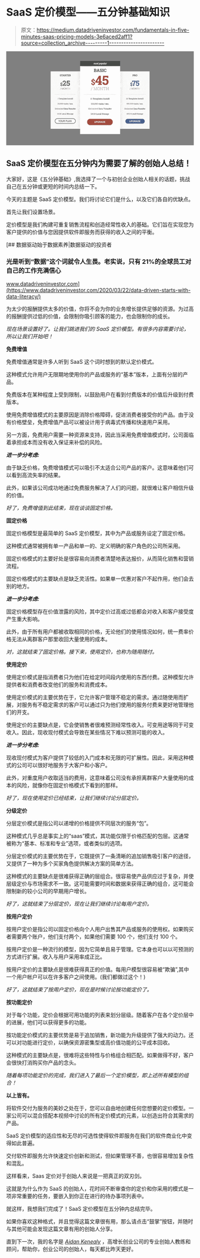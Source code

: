 # SaaS 定价模型——五分钟基础知识

> 原文：<https://medium.datadriveninvestor.com/fundamentals-in-five-minutes-saas-pricing-models-3e6aced2aff1?source=collection_archive---------1----------------------->

![](img/1db04e51af9e3415d95f068223fc186c.png)

## SaaS 定价模型在五分钟内为需要了解的创始人总结！

大家好，这是《五分钟基础》,我选择了一个与初创企业创始人相关的话题，挑战自己在五分钟或更短的时间内总结一下。

今天的主题是 SaaS 定价模型。我们将讨论它们是什么，以及它们各自的优缺点。

首先让我们设置场景。

定价模型是我们构建可重复销售流程和创造经常性收入的基础。它们旨在实现您为客户提供的价值与您因提供软件即服务而获得的收入之间的平衡。

[](https://www.datadriveninvestor.com/2020/03/22/data-driven-starts-with-data-literacy/) [## 数据驱动始于数据素养|数据驱动的投资者

### 光是听到“数据”这个词就令人生畏。老实说，只有 21%的全球员工对自己的工作充满信心

www.datadriveninvestor.com](https://www.datadriveninvestor.com/2020/03/22/data-driven-starts-with-data-literacy/) 

为太少的报酬提供太多的价值，你将不会为你的业务增长提供足够的资源。为过高的报酬提供过低的价值，会限制你吸引顾客的能力，也会限制你的成长。

*现在场景设置好了。让我们跳进我们的 SaaS 定价模型。有很多内容需要讨论，所以让我们开始吧！*

**免费增值**

免费增值通常是许多人听到 SaaS 这个词时想到的默认定价模式。

这种模式允许用户无限期地使用你的产品或服务的“基本”版本，上面有分层的产品。

免费版本在某种程度上受到限制，以鼓励用户在看到付费版本的价值后升级到付费版本。

使用免费增值模式的主要原因是消除价格障碍，促进消费者接受你的产品。由于没有价格壁垒，免费增值产品可以被设计用于病毒式传播和快速用户采用。

另一方面，免费用户需要一种资源来支持，因此当采用免费增值模式时，公司面临着承担成本而没有收入保证来补偿的风险。

***进一步分考虑:***

由于缺乏价格，免费增值模式可以吸引不太适合公司产品的客户。这意味着他们可以看到高流失率的结果。

此外，如果该公司成功地通过免费服务解决了人们的问题，就很难让客户相信升级的价值。

*好了，免费增值到此结束，现在谈谈固定价格。*

**固定价格**

固定价格模型是最简单的 SaaS 定价模型，其中为产品或服务设定了固定价格。

这种模式通常被拥有单一产品和单一的、定义明确的客户角色的公司所采用。

固定价格模式的主要好处是很容易向消费者清楚地表达报价，从而简化销售和营销流程。

固定价格模式的主要缺点是缺乏灵活性。如果单一优惠对客户不起作用，他们会去别的地方。

***进一步分考虑:***

固定价格模型存在价值泄露的风险，其中定价过高或过低都会对收入和客户接受度产生重大影响。

此外，由于所有用户都被收取相同的价格，无论他们的使用情况如何，统一费率价格无法从离群客户那里收回大量使用的成本。

*对，这就结束了固定价格。接下来，使用定价，也称为随用随付。*

**使用定价**

使用定价模式是指消费者只为他们在给定时间段内使用的东西付费。这种模型允许提供者和消费者改变他们的服务和消费成本。

使用定价模式的主要优势在于，它允许客户管理不稳定的需求。通过随使用而扩展，对服务有不稳定需求的客户可以通过只为他们使用的服务付费来更好地管理他们的开支。

使用定价的主要缺点是，它会使销售者很难预测经常性收入。可变用途等同于可变收入。因此，现收现付模式会导致在某些情况下难以预测可能的收入。

***进一步分考虑:***

现收现付模式为客户提供了较低的入门成本和无限的可扩展性。因此，采用这种模式的公司可以很好地服务于大客户和小客户。

此外，对重度用户收取适当的费用，这意味着公司没有承担离群客户大量使用的成本的风险，就像你在固定价格模式下看到的那样。

*好了，现在使用定价已经结束，让我们继续讨论分层定价。*

**分级定价**

分层定价模式是指公司以递增的价格提供不同层次的服务“包”。

这种模式几乎总是事实上的“saas”模式，其功能仅限于价格匹配的包层。这通常被称为“基本、标准和专业”选项，或者类似的选项。

分层定价模式的主要优势在于，它既提供了一条清晰的追加销售吸引客户的途径，又提供了一种为多个买家角色提供解决方案的简单方法。

这种模式的主要缺点是很难获得正确的层组合。很容易使产品供应过于复杂，并使层级定价与市场需求不一致。这可能需要时间和数据来获得正确的组合，这可能会限制新的较小公司的早期用户增长。

*好了，这就结束了分层定价，现在让我们继续讨论每用户定价。*

**按用户定价**

按用户定价是指公司以固定价格向个人用户出售其产品或服务的使用权。如果购买者需要两个账户，他们支付两个，如果他们需要 100 个，他们支付 100 个。

按用户定价是一种流行的模型，因为它简单且易于管理。它本身也可以以可预测的方式进行扩展。收入与用户采用率成正比。

按用户定价的主要缺点是很难获得真正的价值。每用户模型很容易被“欺骗”,其中一个用户帐户可以在许多客户之间使用。(我们都做过这个！)

*好了，这就结束了按用户定价，现在是时候讨论按功能定价了。*

**按功能定价**

对于每个功能，定价会根据可用功能的列表来划分层级。随着客户在各个定价层中的进展，他们可以获得更多的功能。

按功能定价模式的主要优势是易于追加销售，新功能为升级提供了强大的动力。还可以对功能进行定价，以确保资源密集型或高价值功能的公平成本回收。

这种模式的主要缺点是，很难将这些特性与价格组合相匹配。如果做得不好，客户会很快打消购买你产品的念头。

*随着每项功能定价的完成，我们进入了最后一个定价模型，即上述所有模型的组合！*

**以上皆有。**

将软件交付为服务的美妙之处在于，您可以自由地创建任何您想要的定价模型。一家公司可以混合搭配本视频中讨论的所有定价模式的元素，以创造出符合其需求的产品。

SaaS 定价模型的适应性和无尽的可选性使得软件即服务在我们的软件商业化中变得如此普遍。

交付软件即服务允许快速定价创新和测试，但如果管理不善，也很容易增加复杂性和混乱。

这样看来，Saas 定价对于创始人来说是一把真正的双刃剑。

这就是为什么作为 SaaS 的创始人，花时间不断审查你的定价和你采用的模式是一项非常重要的任务，要嵌入到你正在进行的待办事项列表中。

就这样，我想我们完成了！SaaS 定价模型在五分钟内总结完毕。

如果你喜欢这种格式，并且觉得这篇文章很有用，那么请点击“鼓掌”按钮，并随时与其他可能会发现这篇文章有用的创始人分享。

直到下一次，我的名字是 [*Aidan Kenealy*](http://www.aidankenealy.com/) ，高增长创业公司的专业创始人教练和顾问，帮助你，创业公司的创始人，每天都比昨天更好。